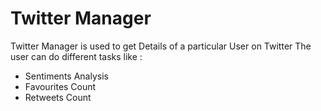 # Twitter Manager
Twitter Manager is used to get Details of a particular User on Twitter
The user can do different tasks like :
  - Sentiments Analysis
  - Favourites Count
  - Retweets Count
